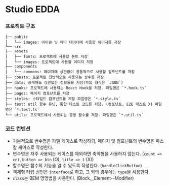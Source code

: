 # Studio EDDA

### 프로젝트 구조

```
├── public
│   └── images: 아이콘 및 메타 데이터에 사용할 이미지를 저장
└── src
├── assets
│   ├── fonts: 프로젝트에 사용할 폰트 저장
│   └── images: 프로젝트에 사용할 이미지 저장
├── components
│   └── commons: 페이지에 상관없이 공통적으로 사용할 컴포넌트를 저장
├── consts: 프로젝트 전반적으로 사용되는 상수를 저장
├── data: 공개해도 상관없는 정보들을 저장(파잃 형식은 `JSON`)
├── hooks: 프로젝트에 사용되는 React Hook을 저장. 파일명은 `*.hook.ts`
├── pages: 페이지 컴포넌트를 저장
├── styles: 스타일드 컴포넌트를 저장 파일명은 `*.style.ts`
├── test: util 함수 유닛, 통합 테스트 코드를 저장. (컴포넌트, E2E 테스트 X) 파일명은 `*.test.ts`
└── utils: 프로젝트에서 사용되는 공용 함수를 저장. 파일명은 `*.util.ts`
```

### 코드 컨벤션

- 기본적으로 변수명은 카멜 케이스로 작성하되, 페이지 및 컴포넌트의 변수명은 파스칼 케이스로 작성한다.
- 변수명은 자주 사용되는 케이스를 제외하면 축약형을 사용하지 않는다. (`count => cnt`, `button => btn` (O), `title => t` (X))
- 함수명은 함수의 기능을 알 수 있도록 작성한다. (`handleClickButton`)
- 객체형 타입 선언은 `interface`로 하고, 그 외의 경우에는 `type`을 사용한다.
- `class`는 BEM 명명법을 사용한다. (Block\_\_Element--Modifier)
